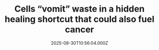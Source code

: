 ---
title: "Cells “vomit” waste in a hidden healing shortcut that could also fuel cancer"
date: 2025-08-30T10:56:04.000Z
category: Health
externalLink: "https://www.sciencedaily.com/releases/2025/08/250830001207.htm"
image: ""
excerpt: "Scientists have uncovered a surprising new healing mechanism in injured cells called cathartocytosis, in which cells 'vomit' out their internal machinery to revert more quickly to a stem cell-like state. While this messy shortcut helps tissues regenerate faster, it also leaves behind debris that can fuel inflammation and even cancer.…"
---